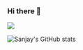 ### Hi there 👋

![](https://visitor-badge.glitch.me/badge?page_id=sanjayovs.sanjayovs)



<!--
**sanjayovs/sanjayovs** is a ✨ _special_ ✨ repository because its `README.md` (this file) appears on your GitHub profile.

Here are some ideas to get you started:

- 🔭 I’m currently working on ...
- 🌱 I’m currently learning ...
- 👯 I’m looking to collaborate on ...
- 🤔 I’m looking for help with ...
- 💬 Ask me about ...
- 📫 How to reach me: ...
- 😄 Pronouns: ...
- ⚡ Fun fact: ...
-->


![Sanjay's GitHub stats](https://github-readme-stats.vercel.app/api?username=sanjayovs&count_private=true&show_icons=true&theme=dark&hide_title=true&hide=stars)


